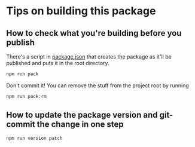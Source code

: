 # Tips on building this package

## How to check what you're building before you publish

There's a script in [package.json](../package.json) that creates the package as it'll be published and puts it in the root directory. 

```bash
npm run pack
```

Don't commit it! You can remove the stuff from the project root by running

```bash
npm run pack:rm
```

## How to update the package version and git-commit the change in one step

```bash
npm run version patch
```
